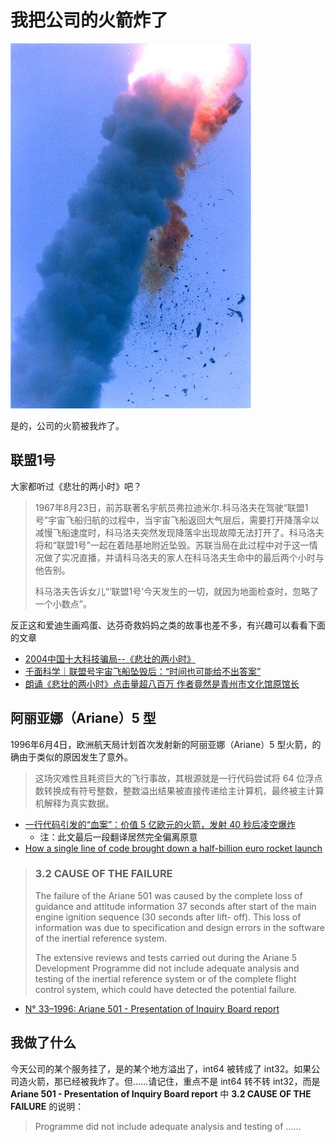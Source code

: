 # 我把公司的火箭炸了

![explosion](img/Ariane_501_explosion.jpg)

是的，公司的火箭被我炸了。

## 联盟1号

大家都听过《悲壮的两小时》吧？

> 1967年8月23日，前苏联著名宇航员弗拉迪米尔.科马洛夫在驾驶“联盟1号”宇宙飞船归航的过程中，当宇宙飞船返回大气层后，需要打开降落伞以减慢飞船速度时，科马洛夫突然发现降落伞出现故障无法打开了。科马洛夫将和“联盟1号”一起在着陆基地附近坠毁。苏联当局在此过程中对于这一情况做了实况直播，并请科马洛夫的家人在科马洛夫生命中的最后两个小时与他告别。
> 
> 科马洛夫告诉女儿“‘联盟1号’今天发生的一切，就因为地面检查时，忽略了一个小数点”。

反正这和爱迪生画鸡蛋、达芬奇救妈妈之类的故事也差不多，有兴趣可以看看下面的文章

- [2004中国十大科技骗局--《悲壮的两小时》](https://tech.china.com/zh_cn/data/11022462/20050106/12050953.html)
- [千面科学｜联盟号宇宙飞船坠毁后：“时间也可能给不出答案”](https://m.thepaper.cn/newsDetail_forward_21447489)
- [朗诵《悲壮的两小时》点击量超八百万 作者竟然是青州市文化馆原馆长](https://sdxw.iqilu.com/share/YS0yMS01MTY0MTE4.html)


## 阿丽亚娜（Ariane）5 型

1996年6月4日，欧洲航天局计划首次发射新的阿丽亚娜（Ariane）5 型火箭，的确由于类似的原因发生了意外。

> 这场灾难性且耗资巨大的飞行事故，其根源就是一行代码尝试将 64 位浮点数转换成有符号整数，整数溢出结果被直接传递给主计算机，最终被主计算机解释为真实数据。

- [一行代码引发的“血案”：价值 5 亿欧元的火箭，发射 40 秒后凌空爆炸](https://www.infoq.cn/article/1e8hae0tviol4ordalma)
    - 注：此文最后一段翻译居然完全偏离原意
- [How a single line of code brought down a half-billion euro rocket launch](https://jam.dev/blog/famous-bugs-rocket-launch)

> ### 3.2 CAUSE OF THE FAILURE
> The failure of the Ariane 501 was caused by the complete loss of guidance and attitude information 37 seconds after start of the main engine ignition sequence (30 seconds after lift- off). This loss of information was due to specification and design errors in the software of the inertial reference system.
> 
> The extensive reviews and tests carried out during the Ariane 5 Development Programme did not include adequate analysis and testing of the inertial reference system or of the complete flight control system, which could have detected the potential failure.

- [N° 33–1996: Ariane 501 - Presentation of Inquiry Board report](https://www.esa.int/Newsroom/Press_Releases/Ariane_501_-_Presentation_of_Inquiry_Board_report)

## 我做了什么

今天公司的某个服务挂了，是的某个地方溢出了，int64 被转成了 int32。如果公司造火箭，那已经被我炸了。但……请记住，重点不是 int64 转不转 int32，而是 __Ariane 501 - Presentation of Inquiry Board report__ 中 __3.2 CAUSE OF THE FAILURE__ 的说明：

> Programme did not include adequate analysis and testing of ......
